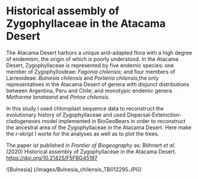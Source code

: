 # Historical assembly of Zygophyllaceae in the Atacama Desert
The Atacama Desert harbors a unique arid-adapted flora with a high degree of endemism, the origin of which is poorly understood. In the Atacama Desert, Zygophyllaceae is represented by five endemic species: one member of Zygophylloideae: *Fagonia chilensis*; and four members of Larreoideae: *Bulnesia chilensis* and *Porlieria chilensis*,the only representatives in the Atacama Desert of genera with disjunct distributions between Argentina, Peru and Chile; and monotypic endemic genera *Metharme lanataand* and *Pintoa chilensis*.

In this study I used chloroplast sequence data to reconstruct the evolutionary history of Zygophyllaceae and used Dispersal-Exteinction-cladogeneses model implemented in BioGeoBears in order to reconstruct the ancestral area of the Zygophyllaceae in the Atacama Desert. Here make the r-skript I worte for the analyses as well as to plot the trees.

The paper ist published in *Frontier of Biogeography* as:
Böhnert *et al.* (2020) Historical assembly of Zygophyllaceae in the Atacama Desert. https://doi.org/10.21425/F5FBG45197

![Bulnesia] (/images/Bulnesia_chilensis_TB012295.JPG)
